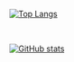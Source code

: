 
<!--
**ZDenizYStenhaug/ZDenizYStenhaug** is a ✨ _special_ ✨ repository because its `README.md` (this file) appears on your GitHub profile.

Here are some ideas to get you started:

- 🔭 I’m currently working on ...
- 🌱 I’m currently learning ...
- 👯 I’m looking to collaborate on ...
- 🤔 I’m looking for help with ...
- 💬 Ask me about ...
- 📫 How to reach me: ...
- 😄 Pronouns: ...
- ⚡ Fun fact: ...
-->

[![Top Langs](https://github-readme-stats.vercel.app/api/top-langs/?username=ZDenizYStenhaug&theme=tokyonight&layout=compact)](https://github.com/ZDenizYStenhaug/github-readme-stats)

<br/>  

[![GitHub stats](https://github-readme-stats.vercel.app/api?username=ZDenizYStenhaug&theme=tokyonight&layout=compact)](https://github.com/ZDenizYStenhaug/github-readme-stats)


  
  
